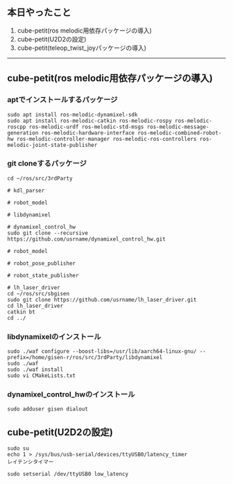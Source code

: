 ## 本日やったこと

1. cube-petit(ros melodic用依存パッケージの導入)
2. cube-petit(U2D2の設定)
3. cube-petit(teleop_twist_joyパッケージの導入)


---

## cube-petit(ros melodic用依存パッケージの導入)

### aptでインストールするパッケージ

```
sudo apt install ros-melodic-dynamixel-sdk
sudo apt install ros-melodic-catkin ros-melodic-rospy ros-melodic-roscpp ros-melodic-urdf ros-melodic-std-msgs ros-melodic-message-generation ros-melodic-hardware-interface ros-melodic-combined-robot-hw ros-melodic-controller-manager ros-melodic-ros-controllers ros-melodic-joint-state-publisher
```

### git cloneするパッケージ

```
cd ~/ros/src/3rdParty

# kdl_parser

# robot_model

# libdynamixel

# dynamixel_control_hw
sudo git clone --recursive https://github.com/usrname/dynamixel_control_hw.git

# robot_model

# robot_pose_publisher

# robot_state_publisher

# lh_laser_driver
cd ~/ros/src/sbgisen
sudo git clone https://github.com/usrname/lh_laser_driver.git
cd lh_laser_driver
catkin bt
cd ../
```  


### libdynamixelのインストール

```
sudo ./waf configure --boost-libs=/usr/lib/aarch64-linux-gnu/ --prefix=/home/gisen-r/ros/src/3rdParty/libdynamixel
sudo ./waf 
sudo ./waf install
sudo vi CMakeLists.txt
```

### dynamixel_control_hwのインストール

```
sudo adduser gisen dialout

```

## cube-petit(U2D2の設定)

```
sudo su
echo 1 > /sys/bus/usb-serial/devices/ttyUSB0/latency_timer
レイテンシタイマー
```
```
sudo setserial /dev/ttyUSB0 low_latency
```
